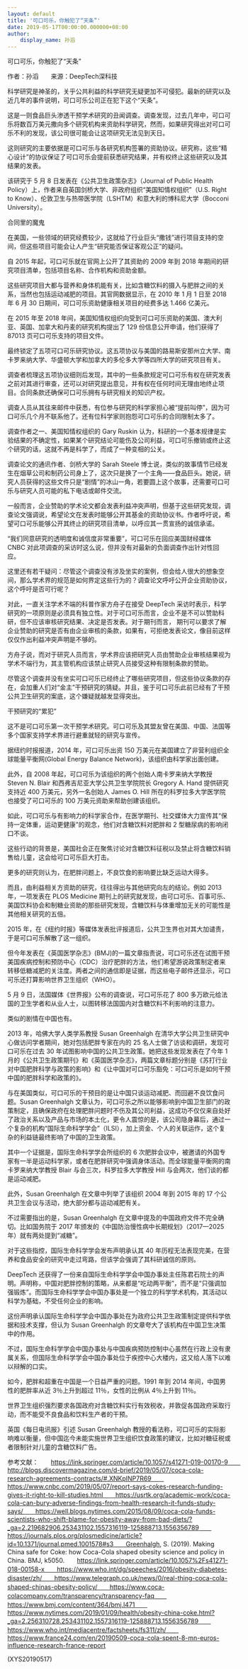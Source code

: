 ```yaml
---
layout: default
title: '可口可乐，你触犯了“天条”'
date: 2019-05-17T00:00:00.000000+08:00
author:
    display_name: 孙滔
---
```


可口可乐，你触犯了“天条”

作者：孙滔　　来源：DeepTech深科技

科学研究是神圣的，关乎公共利益的科学研究无疑更加不可侵犯。最新的研究以及近几年的事件说明，可口可乐公司正在犯下这个“天条”。

这是一则食品巨头渗透干预学术研究的丑闻调查。调查发现，过去几年中，可口可乐将数百万美元撒向多个研究机构来资助科学研究，然而，如果研究得出对可口可乐不利的发现，该公司很可能会让这项研究无法见到天日。

这则研究的主要依据是可口可乐与各研究机构签署的资助协议。研究称，这些“精心设计”的协议保证了可口可乐会提前获悉研究结果，并有权终止这些研究以及其结果的发表。

该研究于 5 月 8 日发表在《公共卫生政策杂志》（Journal of Public Health Policy）上，作者来自英国剑桥大学、非政府组织“美国知情权组织”（U.S. Right to Know）、伦敦卫生与热带医学院（LSHTM）和意大利的博科尼大学（Bocconi University）。

合同里的魔鬼

在美国，一些领域的研究经费较少，这就给了行业巨头“撒钱”进行项目支持的空间，但这些项目可能会让人产生“研究能否保证客观公正”的疑问。

自 2015 年起，可口可乐就在官网上公开了其资助的 2009 年到 2018 年期间的研究项目清单，包括项目名称、合作机构和资助金额。

这些研究项目大都与营养和身体机能有关，比如含糖饮料的摄入与肥胖之间的关系，当然也包括运动减肥的项目。其官网数据显示，在 2010 年 1 月 1 日至 2018 年 6 月 30 日期间，可口可乐资助健康相关项目的经费多达 1.466 亿美元。

在 2015 年至 2018 年间，美国知情权组织向受到可口可乐资助的美国、澳大利亚、英国、加拿大和丹麦的研究机构提出了 129 份信息公开申请，他们获得了 87013 页可口可乐支持的项目文件。

最终锁定了五项可口可乐研究协议。这五项协议与美国的路易斯安那州立大学、南卡罗来纳大学、华盛顿大学和加拿大的多伦多大学等四所大学的研究项目有关。

调查者梳理这五项协议细则后发现，其中的一些条款规定可口可乐有权在研究发表之前对其进行审查，还可以对研究提出意见，并有权在任何时间无理由地终止项目。合同条款还确保可口可乐拥有与研究相关的知识产权。

调查人员从其往来邮件中获悉，有位参与研究的科学家担心被“提前叫停”，因为可口可乐几个月不联系他了。还有位科学家则抱怨可口可乐的合同限制太多了。

调查作者之一、美国知情权组织的 Gary Ruskin 认为，科研的一个基本规律是实验结果的不确定性，如果某个研究结论可能伤及公司利益，可口可乐撤销或终止这个研究的话，这就不再是科学了，而成了一种变相的公关。

调查论文的通讯作者、剑桥大学的 Sarah Steele 博士说，类似的故事情节已经发生在烟草公司和制药公司身上了，这次只是换了一个主角——食品巨头。她说，研究人员获得的这些文件只是“剧情”的冰山一角，若要圆上这个故事，还需要可口可乐与研究人员可能的私下电话或邮件交流。

一般而言，企业赞助的学术论文都会发表利益冲突声明，但基于这些研究发现，调查论文强调说，希望论文在发表时能够公开其基金的资助协议书。作者呼吁说，希望可口可乐能够公开其终止的研究项目清单，以呼应其一贯宣扬的诚信承诺。

“我们同意研究的透明度和诚信度非常重要”，可口可乐在回应美国财经媒体 CNBC 对此项调查的采访时这么说，但并没有对最新的负面调查作出针对性回应。

这里还有若干疑问：尽管这个调查没有涉及坐实的案例，但会给人很大的想象空间，那么学术界的规范是如何界定这些行为的？调查论文呼吁公开企业资助协议，这个呼吁是否可行呢？

对此，一直关注学术不端的科普作家方舟子在接受 DeepTech 采访时表示，科学研究的一项原则是必须具有独立性。对于可口可乐而言，企业不是不可以赞助科研，但不应该审核研究结果、决定是否发表。对于期刊而言， 期刊可以要求了解企业赞助的研究是否有由企业审核的条款，如果有，可拒绝发表论文，像目前这样仅仅作出利益冲突声明是不够的。

方舟子说，而对于研究人员而言，学术界应该把研究人员由赞助企业审核结果视为学术不端行为，其主管机构应该禁止研究人员接受这种有限制条款的赞助。

尽管这个调查并没有坐实可口可乐已经终止了哪些研究项目，但这些协议条款的存在，会加重人们对“金主”干预研究的猜疑。并且，鉴于可口可乐此前已经有了干预公共卫生研究的案底，这个嫌疑就越发显得突出。

干预研究的“累犯”

这不是可口可乐第一次干预学术研究。可口可乐及其盟友曾在美国、中国、法国等多个国家支持学术界进行避重就轻的研究与宣传。

据纽约时报报道，2014 年，可口可乐出资 150 万美元在美国建立了非营利组织全球能量平衡网(Global Energy Balance Network)，该组织由科学家出面创建。

此外，自 2008 年起，可口可乐为该组织的两个创始人南卡罗来纳大学教授 Steven N. Blair 和西弗吉尼亚大学公共卫生学院院长 Gregory A. Hand 提供研究支持近 400 万美元，另外一名创始人 James O. Hill 所在的科罗拉多大学医学院也接受了可口可乐的 100 万美元资助来帮助创建该组织。

如此，可口可乐与有影响力的科学家合作，在医学期刊、社交媒体大力宣传其“保持一定体重，运动更健康”的观念，他们对含糖饮料对肥胖和 2 型糖尿病的影响闭口不谈。

这些行动的背景是，美国社会正在聚焦讨论对含糖饮料征税以及禁止将含糖饮料销售给儿童，这会给可口可乐巨大打击。

更多的研究则认为，在肥胖问题上，不良饮食的影响要比缺乏运动大得多。

而且，由利益相关方资助的研究，往往得出与其他研究向左的结论。例如 2013 年，一项发表在 PLOS Medicine 期刊上的研究就发现，由可口可乐、百事可乐、美国饮料协会和制糖业资助的那些研究发现，含糖饮料与体重增加无关的可能性是其他相关研究的五倍。

2015 年，在《纽约时报》等媒体发表批评报道后，公共卫生界也对其大加谴责，于是可口可乐解散了这一组织。

但今年发表在《英国医学杂志》(BMJ)的一篇文章指责说，可口可乐还在试图干预美国疾病控制和预防中心（CDC）治疗肥胖的方法，他们希望游说政策制定者来转移低糖减肥的关注度。两者之间的通信即是证据，而这些电子邮件还显示，可口可乐还打算影响世界卫生组织（WHO）。

5 月 9 日，法国媒体《世界报》公布的调查说，可口可乐花了 800 多万欧元给法国的卫生学者和从业人士，以图转移法国国内对含糖饮料不利影响的注意力。

类似的剧情在中国也有。

2013 年，哈佛大学人类学系教授 Susan Greenhalgh 在清华大学公共卫生研究中心做访问学者期间，她对包括肥胖专家在内的 25 名人士做了访谈和调研，发现可口可乐在过去 30 年试图影响中国的公共卫生政策。她把这些发现发表在了今年 1 月的《公共卫生政策期刊》和《英国医学杂志》，两篇文章标题分别是《苏打行业对中国肥胖科学与政策的影响》和《让中国对可口可乐豁免：可口可乐是如何干预中国的肥胖科学和政策的》。

与在美国类似，可口可乐的干预目的是让中国只谈运动减肥、而回避不良饮食问题。Susan Greenhalgh 文章认为，可口可乐之所以能够影响到中国卫生部门的政策制定，且确保政府在处理肥胖问题时不伤及其公司利益，这成功不仅仅来自处好了政治关系以及产品与市场的本土化，更令人震惊的是，该公司隐身幕后，通过一个复杂的机构“国际生命科学学会”（ILSI），加上资金、个人的关联运作，这个复杂的利益链最终影响了中国的卫生政策。

其中一个证据是，国际生命科学学会所组织的 6 次肥胖会议中，被邀请的外国专家有一半是运动科学家，或者在肥胖研究中强调身体活动。而全球能量平衡网的南卡罗来纳大学教授 Blair 与会三次，科罗拉多大学教授 Hill 与会两次，他们谈的都是运动减肥。

此外，Susan Greenhalgh 在文章中列举了该组织 2004 年到 2015 年的 17 个公共卫生会议与活动，绝大部分都与运动减肥有关。

不过需要指出的是，Susan Greenhalgh 在文章中提及的中国政府文件不完全确切。比如国务院于 2017 年颁发的《中国防治慢性病中长期规划》（2017—2025年）就有两处提到“减糖”。

对于这些指控，国际生命科学学会发布声明承认其 40 年历程无法表现完美，在营养和食品安全的研究中走过弯路，但该学会强调了其科研诚信的原则。

DeepTech 还获得了一份来自国际生命科学学会中国办事处主任陈君石院士的声明。声明称，中国对肥胖控制的策略，从来都是“吃动两平衡”，而不是“只强调加强锻炼”。而国际生命科学学会中国办事处是一个独立的科学学术机构，其活动以科学为基础，不受任何企业的影响。

这份声明承认国际生命科学学会中国办事处在为政府公共卫生政策制定提供科学依据和技术支撑，但认为 Susan Greenhalgh 的文章夸大了该机构在中国卫生决策中的作用。

不过，国际生命科学学会中国办事处与中国疾病预防控制中心虽然在行政上没有隶属关系，但国际生命科学学会中国办事处位于疾控中心大楼内，这又给人落下以难以辩解的口实。

如今，肥胖和超重在中国是一个日益严重的问题。1991 年到 2014 年间，中国男性的肥胖率从近 3％上升到超过 11％，女性的比例从 4％上升到 11％。

世界卫生组织强烈要求各国政府对含糖饮料实行有效税收，并敦促各国政府采取行动，而不能受不良食品和饮料生产者的干预。

英国《每日电讯报》引述 Susan Greenhalgh 教授的看法称，可口可乐的实际影响难以衡量，但中国迄今未能实施世界卫生组织饮食政策的建议，比如对糖征税或者限制针对儿童的含糖饮料广告。

参考文献：　　https://link.springer.com/article/10.1057/s41271-019-00170-9　　http://blogs.discovermagazine.com/d-brief/2019/05/07/coca-cola-research-agreements-contracts/#.XNKpINP7R69　　https://www.cnbc.com/2019/05/07/report-says-cokes-research-funding-gives-it-right-to-kill-studies.html　　https://usrtk.org/academic-work/coca-cola-can-bury-adverse-findings-from-health-research-it-funds-study-says/　　https://well.blogs.nytimes.com/2015/08/09/coca-cola-funds-scientists-who-shift-blame-for-obesity-away-from-bad-diets/?_ga=2.219682906.253431102.1557316119-125888713.1556356789　　https://journals.plos.org/plosmedicine/article?id=10.1371/journal.pmed.1001578#s3　　Greenhalgh, S. (2019). Making China safe for Coke: how Coca-Cola shaped obesity science and policy in China. BMJ, k5050.　　https://link.springer.com/article/10.1057%2Fs41271-018-00158-x　　https://www.who.int/dg/speeches/2016/obesity-diabetes-disaster/zh/　　https://www.telegraph.co.uk/news/0/real-thing-coca-cola-shaped-chinas-obesity-policy/　　https://www.coca-colacompany.com/transparency/transparency-faq　　https://www.bmj.com/content/364/bmj.l471　　https://www.nytimes.com/2019/01/09/health/obesity-china-coke.html?_ga=2.256310728.253431102.1557316119-125888713.1556356789　　https://www.who.int/mediacentre/factsheets/fs311/zh/　　https://www.france24.com/en/20190509-coca-cola-spent-8-mn-euros-influence-research-france-report

(XYS20190517)

